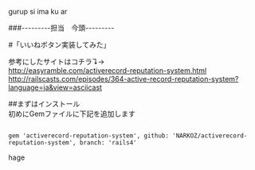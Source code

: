 gurup si ima ku ar

###---------担当　今頭---------

#「いいねボタン実装してみた」

参考にしたサイトはコチラ↴→  
http://easyramble.com/activerecord-reputation-system.html  
http://railscasts.com/episodes/364-active-record-reputation-system?language=ja&view=asciicast

##まずはインストール  
初めにGemファイルに下記を追加します


```Gemfile
 	
gem 'activerecord-reputation-system', github: 'NARKOZ/activerecord-reputation-system', branch: 'rails4'
```

hage





